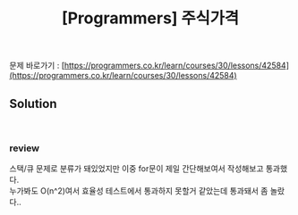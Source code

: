 ﻿---
toc: true
title:  "[Programmers] 주식가격"
last_modified_at:   2020-07-18
excerpt: ""
categories: PS2020
image: "/images/p8.png"
sitemap :
  changefreq : weekly
  priority : 1.0
---
문제 바로가기 : [https://programmers.co.kr/learn/courses/30/lessons/42584](https://programmers.co.kr/learn/courses/30/lessons/42584)<br>

## Solution
<script src="https://gist.github.com/yooniversal/9177e475ca2ce7ad0fa60f08f975b3de.js"></script>
<br>

### review

스택/큐 문제로 분류가 돼있었지만 이중 for문이 제일 간단해보여서 작성해보고 통과했다.<br>
누가봐도 O(n^2)여서 효율성 테스트에서 통과하지 못할거 같았는데 통과돼서 좀 놀랐다..

<script src="https://utteranc.es/client.js"
        repo="yooniversal/blog-comments"
        issue-term="pathname"
        theme="github-light"
        crossorigin="anonymous"
        async>
</script>
